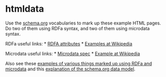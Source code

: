 htmldata
========

Use the [schema.org](http://schema.org/docs/schemas.html) vocabularies
to mark up these example HTML pages. Do two of them using RDFa syntax,
and two of them using microdata syntax.

RDFa useful links:
    * [RDFA attributes](http://www.w3.org/TR/rdfa-lite/#the-attributes)
    * [Examples at Wikipedia](http://en.wikipedia.org/wiki/RDFa#Examples_of_RDFa)

Microdata useful links:
    * [Microdata spec](http://www.whatwg.org/specs/web-apps/current-work/multipage/microdata.html)
    * [Example at Wikipedia](http://en.wikipedia.org/wiki/Microdata_(HTML)#Example)

Also see these [examples of various things marked up using RDFa and
microdata](https://github.com/mhausenblas/schema-org-rdf/tree/master/examples/Thing)
and this [explanation of the schema.org data
model](http://schema.org/docs/datamodel.html).